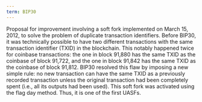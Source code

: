 ```yaml
---
term: BIP30
---
```


Proposal for improvement involving a soft fork implemented on March 15, 2012, to solve the problem of duplicate transaction identifiers. Before BIP30, it was technically possible to have two different transactions with the same transaction identifier (TXID) in the blockchain. This notably happened twice for coinbase transactions: the one in block 91,880 has the same TXID as the coinbase of block 91,722, and the one in block 91,842 has the same TXID as the coinbase of block 91,812. BIP30 resolved this flaw by imposing a new simple rule: no new transaction can have the same TXID as a previously recorded transaction unless the original transaction had been completely spent (i.e., all its outputs had been used). This soft fork was activated using the flag day method. Thus, it is one of the first UASFs.